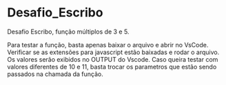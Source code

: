 # Desafio_Escribo
Desafio Escribo, função múltiplos de 3 e 5.



Para testar a função, basta apenas baixar o arquivo e abrir no VsCode. Verificar se as extensões para javascript estão baixadas e rodar o arquivo. Os valores serão exibidos no OUTPUT do Vscode.
Caso queira testar com valores diferentes de 10 e 11, basta trocar os parametros que estão sendo passados na chamada da função.
